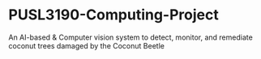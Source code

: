# PUSL3190-Computing-Project
An AI-based &amp; Computer vision system to detect, monitor, and remediate coconut trees damaged by the Coconut Beetle
